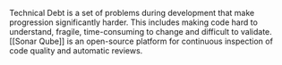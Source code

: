 Technical Debt is a set of problems during development that make progression significantly harder. This includes making code hard to understand, fragile, time-consuming to change and difficult to validate. 
[[Sonar Qube]] is an open-source platform for continuous inspection of code quality and automatic reviews. 